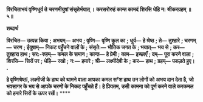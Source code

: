 **विरचिताभयं वृष्णिधूर्य ते** **चरणमीयुषां संसृतेर्भयात् ।** **करसरोरुहं कान्त कामदं** **शिरसि धेहि न: श्रीकरग्रहम् ॥ ५॥** 

**शब्दार्थ** 

**विरचित—** **उत्पन्न किया** **; अभयम्—** **अभय** **; वृष्णि—** **वृष्णि कुल का** **; धूर्य—** **हे श्रेष्ठ** **; ते—** **तुश्हारे** **; चरणम्—** **चरण** **; ईयुषाम्—** **निकट पहुँचने वालों के** **; संसृते:—** **भौतिक जगत के** **; भयात्—** **भय से** **; कर—** **तुश्हारा हाथ** **; सर:-रुहम्—** **कमल के समान** **;** **कान्त—** **हे प्रेमी** **; काम—** **इच्छाएँ** **; दम्—** **पूरा करने वाला** **; शिरसि—** **सिरों पर** **; धेहि—** **रखो** **; न:—** **हमारे** **; श्री—** **लक्ष्मीदेवी के** **;** **कर—** **हाथ** **; ग्रहम्—** **पकड़ते हुए।** **.** 

**हे वृष्णिश्रेष्ठï, लक्ष्मीजी के हाथ को थामने वाला आपका कमल स²श हाथ उन लोगों को** **अभय दान देता है, जो भवसागर के भय से आपके चरणों के निकट पहुँचते हैं। हे प्रियतम, उसी** **कामना को पूर्ण करने वाले करकमल को हमारे सिरों के ऊपर रखें।** **** 